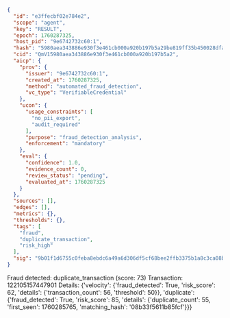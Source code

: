 ```json
{
  "id": "e3ffecbf02e784e2",
  "scope": "agent",
  "key": "RESULT",
  "epoch": 1760287325,
  "host_pid": "9e6742732c60:1",
  "hash": "5980aea343886e930f3e461cb000a920b197b5a29be819ff35b450028dfa1e7c",
  "cid": "QmV15980aea343886e930f3e461cb000a920b197b5a2",
  "aicp": {
    "prov": {
      "issuer": "9e6742732c60:1",
      "created_at": 1760287325,
      "method": "automated_fraud_detection",
      "vc_type": "VerifiableCredential"
    },
    "ucon": {
      "usage_constraints": [
        "no_pii_export",
        "audit_required"
      ],
      "purpose": "fraud_detection_analysis",
      "enforcement": "mandatory"
    },
    "eval": {
      "confidence": 1.0,
      "evidence_count": 0,
      "review_status": "pending",
      "evaluated_at": 1760287325
    }
  },
  "sources": [],
  "edges": [],
  "metrics": {},
  "thresholds": {},
  "tags": [
    "fraud",
    "duplicate_transaction",
    "risk_high"
  ],
  "sig": "9b01f1d6755c0feba8ebdc6a49a6d306df5cf68bee2ffb3375b1a8c3ca08b908"
}
```

Fraud detected: duplicate_transaction (score: 73)
Transaction: 122105157447901
Details: {'velocity': {'fraud_detected': True, 'risk_score': 62, 'details': {'transaction_count': 56, 'threshold': 50}}, 'duplicate': {'fraud_detected': True, 'risk_score': 85, 'details': {'duplicate_count': 55, 'first_seen': 1760285765, 'matching_hash': '08b33f5611b85fcf'}}}